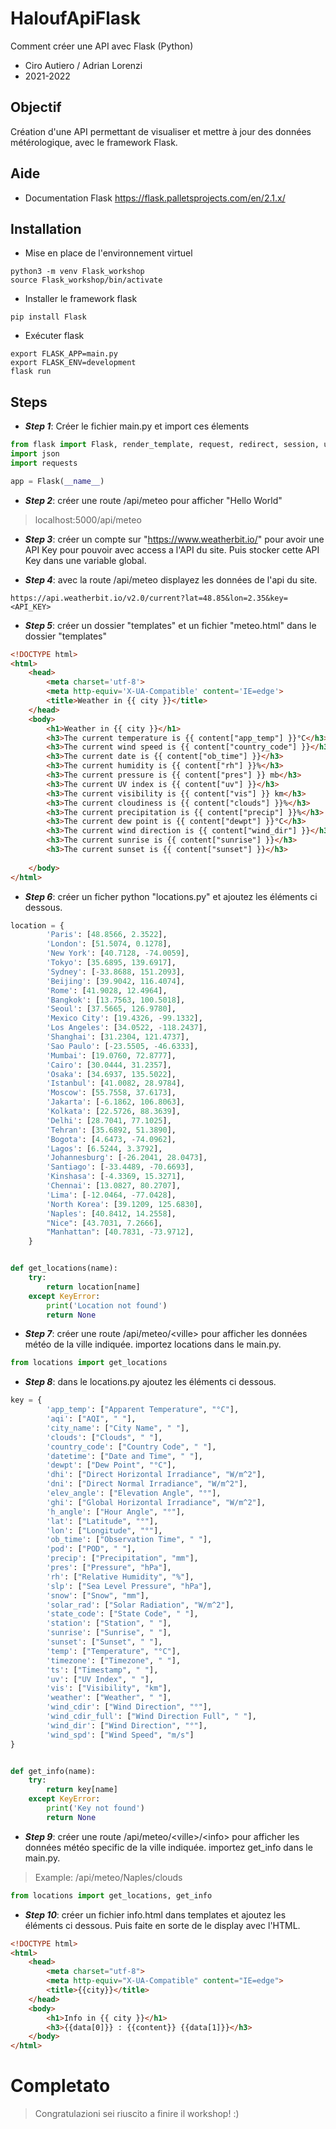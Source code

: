 # HaloufApiFlask
Comment créer une API avec Flask (Python)

- Ciro Autiero / Adrian Lorenzi
- 2021-2022

## Objectif
Création d'une API permettant de visualiser et mettre à jour des données métérologique, avec le framework Flask.

## Aide
- Documentation Flask https://flask.palletsprojects.com/en/2.1.x/

## Installation

- Mise en place de l'environnement virtuel
```shell
python3 -m venv Flask_workshop
source Flask_workshop/bin/activate
```

- Installer le framework flask
```shell
pip install Flask
```

- Exécuter flask
```shell
export FLASK_APP=main.py
export FLASK_ENV=development
flask run
```

## Steps

- ***Step 1***: Créer le fichier main.py et import ces élements
```python
from flask import Flask, render_template, request, redirect, session, url_for, sessions, jsonify
import json
import requests

app = Flask(__name__)
```

- ***Step 2***: créer une route /api/meteo pour afficher "Hello World"
> localhost:5000/api/meteo

- ***Step 3***: créer un compte sur "https://www.weatherbit.io/" pour avoir une API Key pour pouvoir avec access a l'API du site. Puis stocker cette API Key dans une variable global.

- ***Step 4***: avec la route /api/meteo displayez les données de l'api du site.
```https
https://api.weatherbit.io/v2.0/current?lat=48.85&lon=2.35&key=<API_KEY>
```

- ***Step 5***: créer un dossier "templates" et un fichier "meteo.html" dans le dossier "templates"
```html
<!DOCTYPE html>
<html>
    <head>
        <meta charset='utf-8'>
        <meta http-equiv='X-UA-Compatible' content='IE=edge'>
        <title>Weather in {{ city }}</title>
    </head>
    <body>
        <h1>Weather in {{ city }}</h1>
        <h3>The current temperature is {{ content["app_temp"] }}°C</h3>
        <h3>The current wind speed is {{ content["country_code"] }}</h3>
        <h3>The current date is {{ content["ob_time"] }}</h3>
        <h3>The current humidity is {{ content["rh"] }}%</h3>
        <h3>The current pressure is {{ content["pres"] }} mb</h3>
        <h3>The current UV index is {{ content["uv"] }}</h3>
        <h3>The current visibility is {{ content["vis"] }} km</h3>
        <h3>The current cloudiness is {{ content["clouds"] }}%</h3>
        <h3>The current precipitation is {{ content["precip"] }}%</h3>
        <h3>The current dew point is {{ content["dewpt"] }}°C</h3>
        <h3>The current wind direction is {{ content["wind_dir"] }}</h3>
        <h3>The current sunrise is {{ content["sunrise"] }}</h3>
        <h3>The current sunset is {{ content["sunset"] }}</h3>
        
    </body>
</html>
````

- ***Step 6***: créer un ficher python "locations.py" et ajoutez les éléments ci dessous.
```python
location = {
        'Paris': [48.8566, 2.3522],
        'London': [51.5074, 0.1278],
        'New York': [40.7128, -74.0059],
        'Tokyo': [35.6895, 139.6917],
        'Sydney': [-33.8688, 151.2093],
        'Beijing': [39.9042, 116.4074],
        'Rome': [41.9028, 12.4964],
        'Bangkok': [13.7563, 100.5018],
        'Seoul': [37.5665, 126.9780],
        'Mexico City': [19.4326, -99.1332],
        'Los Angeles': [34.0522, -118.2437],    
        'Shanghai': [31.2304, 121.4737],
        'Sao Paulo': [-23.5505, -46.6333],
        'Mumbai': [19.0760, 72.8777],
        'Cairo': [30.0444, 31.2357],
        'Osaka': [34.6937, 135.5022],
        'Istanbul': [41.0082, 28.9784],
        'Moscow': [55.7558, 37.6173],
        'Jakarta': [-6.1862, 106.8063],
        'Kolkata': [22.5726, 88.3639],
        'Delhi': [28.7041, 77.1025],
        'Tehran': [35.6892, 51.3890],
        'Bogota': [4.6473, -74.0962],
        'Lagos': [6.5244, 3.3792],
        'Johannesburg': [-26.2041, 28.0473],
        'Santiago': [-33.4489, -70.6693],
        'Kinshasa': [-4.3369, 15.3271],
        'Chennai': [13.0827, 80.2707],
        'Lima': [-12.0464, -77.0428],
        'North Korea': [39.1209, 125.6830],
        'Naples': [40.8412, 14.2558],
        "Nice": [43.7031, 7.2666],
        "Manhattan": [40.7831, -73.9712],
    }


def get_locations(name):
    try:
        return location[name]
    except KeyError:
        print('Location not found')
        return None
```

- ***Step 7***: créer une route /api/meteo/\<ville\> pour afficher les données météo de la ville indiquée. importez locations dans le main.py.
```python
from locations import get_locations
```

- ***Step 8***: dans le locations.py ajoutez les éléments ci dessous.
```python
key = {
        'app_temp': ["Apparent Temperature", "°C"],
        'aqi': ["AQI", " "],
        'city_name': ["City Name", " "],
        'clouds': ["Clouds", " "],
        'country_code': ["Country Code", " "],
        'datetime': ["Date and Time", " "],
        'dewpt': ["Dew Point", "°C"],
        'dhi': ["Direct Horizontal Irradiance", "W/m^2"],
        'dni': ["Direct Normal Irradiance", "W/m^2"],
        'elev_angle': ["Elevation Angle", "°"],
        'ghi': ["Global Horizontal Irradiance", "W/m^2"],
        'h_angle': ["Hour Angle", "°"],
        'lat': ["Latitude", "°"],
        'lon': ["Longitude", "°"],
        'ob_time': ["Observation Time", " "],
        'pod': ["POD", " "],
        'precip': ["Precipitation", "mm"],
        'pres': ["Pressure", "hPa"],
        'rh': ["Relative Humidity", "%"],
        'slp': ["Sea Level Pressure", "hPa"],
        'snow': ["Snow", "mm"],
        'solar_rad': ["Solar Radiation", "W/m^2"],
        'state_code': ["State Code", " "],
        'station': ["Station", " "],
        'sunrise': ["Sunrise", " "],
        'sunset': ["Sunset", " "],
        'temp': ["Temperature", "°C"],
        'timezone': ["Timezone", " "],
        'ts': ["Timestamp", " "],
        'uv': ["UV Index", " "],
        'vis': ["Visibility", "km"],
        'weather': ["Weather", " "],
        'wind_cdir': ["Wind Direction", "°"],
        'wind_cdir_full': ["Wind Direction Full", " "],
        'wind_dir': ["Wind Direction", "°"],
        'wind_spd': ["Wind Speed", "m/s"]
}


def get_info(name):
    try:
        return key[name]
    except KeyError:
        print('Key not found')
        return None
````

- ***Step 9***: créer une route /api/meteo/\<ville\>/\<info\> pour afficher les données météo specific de la ville indiquée. importez get_info dans le main.py.
> Example: /api/meteo/Naples/clouds
```python
from locations import get_locations, get_info
```

- ***Step 10***: créer un fichier info.html dans templates et ajoutez les éléments ci dessous. Puis faite en sorte de le display avec l'HTML.
```html
<!DOCTYPE html>
<html>
    <head>
        <meta charset="utf-8">
        <meta http-equiv="X-UA-Compatible" content="IE=edge">
        <title>{{city}}</title>
    </head>
    <body>
        <h1>Info in {{ city }}</h1>
        <h3>{{data[0]}} : {{content}} {{data[1]}}</h3>
    </body>
</html>
````

# Completato

> Congratulazioni sei riuscito a finire il workshop! :)

